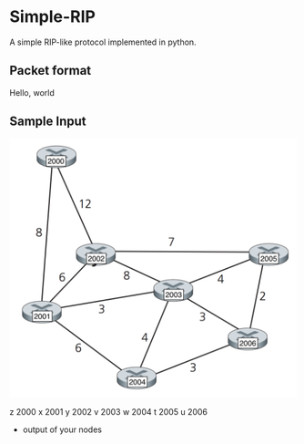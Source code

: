 # Simple-RIP

A simple RIP-like protocol implemented in python.

## Packet format

Hello, world

## Sample Input

![Sample Network](/network.png)

z 2000
x 2001
y 2002
v 2003
w 2004
t 2005
u 2006

- output of your nodes

